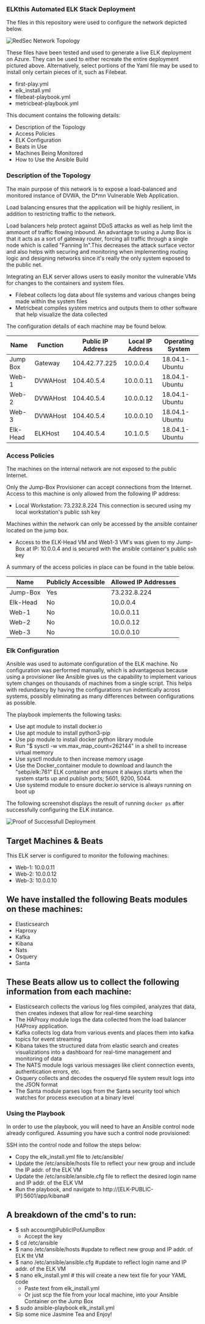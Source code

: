 ### ELKthis Automated ELK Stack Deployment

The files in this repository were used to configure the network depicted below.

![RedSec Network Topology](Images/my_azure2.png)

These files have been tested and used to generate a live ELK deployment on Azure. They can be used to either recreate the entire deployment pictured above. Alternatively, select portions of the Yaml file may be used to install only certain pieces of it, such as Filebeat.

  - first-play.yml
  - elk_install.yml
  - filebeat-playbook.yml
  - metricbeat-playbook.yml

This document contains the following details:
- Description of the Topology
- Access Policies
- ELK Configuration
- Beats in Use
- Machines Being Monitored
- How to Use the Ansible Build


### Description of the Topology

The main purpose of this network is to expose a load-balanced and monitored instance of DVWA, the D*mn Vulnerable Web Application.

Load balancing ensures that the application will be highly resilient, in addition to restricting traffic to the network.

Load balancers help protect against DDoS attacks as well as help limit the ammount of traffic flowing inbound. An advantage to using a Jump Box is that it acts as a sort of gateway router, forcing all traffic through a single node which is called "Fanning In".This decreases the attack surface vector and also helps with securing and monitoring when implementing routing logic and designing networks since it's really the only system exposed to the public net.

Integrating an ELK server allows users to easily monitor the vulnerable VMs for changes to the containers and system files.
- Filebeat collects log data about file systems and various changes being made within the system files
- Metricbeat compiles system metrics and outputs them to other software that help visualize the data collected

The configuration details of each machine may be found below.

| Name      | Function | Public IP Address | Local IP Address | Operating System |
|-----------|----------|-------------------|------------------|------------------|
| Jump Box  | Gateway   |   104.42.77.225   |    10.0.0.4      |  18.04.1-Ubuntu  |
| Web-1     | DVWAHost  |    104.40.5.4     |    10.0.0.11     |  18.04.1-Ubuntu  |
| Web-2     | DVWAHost  |    104.40.5.4     |    10.0.0.12     |  18.04.1-Ubuntu  |
| Web-3     | DVWAHost  |    104.40.5.4     |    10.0.0.10     |  18.04.1-Ubuntu  |
| Elk-Head  | ELKHost   |    104.40.5.4     |    10.1.0.5      |  18.04.1-Ubuntu  | 

### Access Policies

The machines on the internal network are not exposed to the public Internet. 

Only the Jump-Box Provisioner can accept connections from the Internet. Access to this machine is only allowed from the following IP address:
- Local Workstation: 73.232.8.224
This connection is secured using my local workstation's public ssh key

Machines within the network can only be accessed by the ansible container located on the jump box.
- Access to the ELK-Head VM and Web1-3 VM's was given to my Jump-Box at IP: 10.0.0.4 and is secured with the ansible container's public ssh key

A summary of the access policies in place can be found in the table below.

| Name     | Publicly Accessible | Allowed IP Addresses |
|----------|---------------------|----------------------|
| Jump-Box |        Yes          |     73.232.8.224     |
| Elk-Head |         No          |      10.0.0.4        |
| Web-1    |         No          |      10.0.0.11       |
| Web-2    |         No          |      10.0.0.12       |
| Web-3    |         No          |      10.0.0.10       |

### Elk Configuration

Ansible was used to automate configuration of the ELK machine. No configuration was performed manually, which is advantageous because using a provisioner like Ansible gives us the capability to implement various sytem changes on thousands of machines from a single script. This helps with redundancy by having the configurations run indentically across systems, possibly eliminating as many differences between configurations as possible. 

The playbook implements the following tasks:
- Use apt module to install docker.io 
- Use apt module to install python3-pip
- Use pip module to install docker python library module
- Run "$ sysctl -w vm.max_map_count=262144" in a shell to increase virtual memory
- Use sysctl module to then increase memory usage
- Use the Docker_container module to download and launch the "sebp/elk:761" ELK container and ensure it always starts when the system starts up  and publish ports; 5601, 9200, 5044. 
- Use systemd module to ensure docker.io service is always running on boot up

The following screenshot displays the result of running `docker ps` after successfully configuring the ELK instance.

![Proof of Successfull Deployment](Images/elkcontainer.png)

## Target Machines & Beats
This ELK server is configured to monitor the following machines:
- Web-1: 10.0.0.11
- Web-2: 10.0.0.12
- Web-3: 10.0.0.10

## We have installed the following Beats modules on these machines:
- Elasticsearch
- Haproxy
- Kafka
- Kibana
- Nats
- Osquery
- Santa

## These Beats allow us to collect the following information from each machine:

- Elasticsearch collects the various log files compiled, analyzes that data, then creates indexes that allow for real-time searching
- The HAProxy module logs the data collected from the load balancer HAProxy application. 
- Kafka collects log data from various events and places them into kafka topics for event streaming
- Kibana takes the structured data from elastic search and creates visualizations into a dashboard for real-time management and monitoring of data
- The NATS module logs various messages like client connection events, authentication errors, etc.
- Osquery collects and decodes the osqueryd file system result logs into the JSON format
- The Santa module parses logs from the Santa security tool which watches for process execution at a binary level

### Using the Playbook
In order to use the playbook, you will need to have an Ansible control node already configured. Assuming you have such a control node provisioned: 

SSH into the control node and follow the steps below:
- Copy the elk_install.yml file to /etc/ansible/
- Update the /etc/ansible/hosts file to reflect your new group and include the IP addr. of the ELK VM
- Update the /etc/ansible/ansible.cfg file to reflect the desired login name and IP addr. of the ELK VM
- Run the playbook, and navigate to http://[ELK-PUBLIC-IP]:5601/app/kibana#

## A breakdown of the cmd's to run:
- $ ssh account@PublicIPofJumpBox 
    - Accept the key
- $ cd /etc/ansible
- $ nano /etc/ansible/hosts #update to reflect new group and IP addr. of ELK tht VM
- $ nano /etc/ansible/ansible.cfg #update to reflect login name and IP addr. of the ELK VM
- $ nano elk_install.yml # this will create a new text file for your YAML code
    - Paste text from elk_install.yml
    - Or just scp the file from your local machine, into your Ansible Container on the Jump Box
- $ sudo ansible-playbook elk_install.yml
- Sip some nice Jasmine Tea and Enjoy!